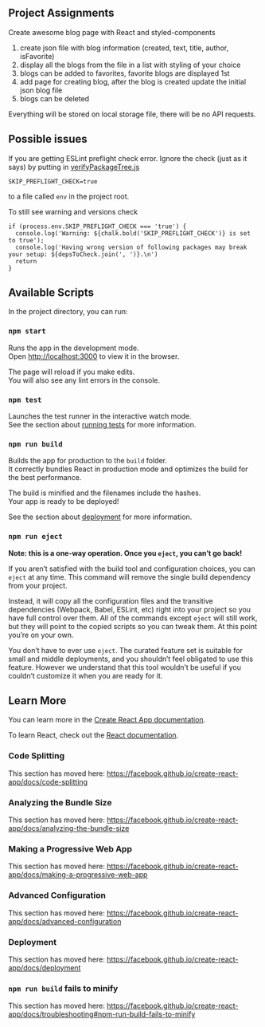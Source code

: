 ## Project Assignments

Create awesome blog page with React and styled-components

1. create json file with blog information (created, text, title, author, isFavorite)
2. display all the blogs from the file in a list with styling of your choice
3. blogs can be added to favorites, favorite blogs are displayed 1st
4. add page for creating blog, after the blog is created update the initial json blog file
5. blogs can be deleted

Everything will be stored on local storage file, there will be no API requests.

## Possible issues

If you are getting ESLint preflight check error. Ignore the check (just as it says) by putting in <a href="https://github.com/facebook/create-react-app/blob/v2.1.5/packages/react-scripts/scripts/utils/verifyPackageTree.js">verifyPackageTree.js<a/>

```SKIP_PREFLIGHT_CHECK=true```

to a file called `env` in the project root.

To still see warning and versions check

```
if (process.env.SKIP_PREFLIGHT_CHECK === 'true') {
  console.log('Warning: ${chalk.bold('SKIP_PREFLIGHT_CHECK')} is set to true');
  console.log('Having wrong version of following packages may break your setup: ${depsToCheck.join(', ')}.\n')
  return
}
```


## Available Scripts

In the project directory, you can run:

### `npm start`

Runs the app in the development mode.<br>
Open [http://localhost:3000](http://localhost:3000) to view it in the browser.

The page will reload if you make edits.<br>
You will also see any lint errors in the console.

### `npm test`

Launches the test runner in the interactive watch mode.<br>
See the section about [running tests](https://facebook.github.io/create-react-app/docs/running-tests) for more information.

### `npm run build`

Builds the app for production to the `build` folder.<br>
It correctly bundles React in production mode and optimizes the build for the best performance.

The build is minified and the filenames include the hashes.<br>
Your app is ready to be deployed!

See the section about [deployment](https://facebook.github.io/create-react-app/docs/deployment) for more information.

### `npm run eject`

**Note: this is a one-way operation. Once you `eject`, you can’t go back!**

If you aren’t satisfied with the build tool and configuration choices, you can `eject` at any time. This command will remove the single build dependency from your project.

Instead, it will copy all the configuration files and the transitive dependencies (Webpack, Babel, ESLint, etc) right into your project so you have full control over them. All of the commands except `eject` will still work, but they will point to the copied scripts so you can tweak them. At this point you’re on your own.

You don’t have to ever use `eject`. The curated feature set is suitable for small and middle deployments, and you shouldn’t feel obligated to use this feature. However we understand that this tool wouldn’t be useful if you couldn’t customize it when you are ready for it.

## Learn More

You can learn more in the [Create React App documentation](https://facebook.github.io/create-react-app/docs/getting-started).

To learn React, check out the [React documentation](https://reactjs.org/).

### Code Splitting

This section has moved here: https://facebook.github.io/create-react-app/docs/code-splitting

### Analyzing the Bundle Size

This section has moved here: https://facebook.github.io/create-react-app/docs/analyzing-the-bundle-size

### Making a Progressive Web App

This section has moved here: https://facebook.github.io/create-react-app/docs/making-a-progressive-web-app

### Advanced Configuration

This section has moved here: https://facebook.github.io/create-react-app/docs/advanced-configuration

### Deployment

This section has moved here: https://facebook.github.io/create-react-app/docs/deployment

### `npm run build` fails to minify

This section has moved here: https://facebook.github.io/create-react-app/docs/troubleshooting#npm-run-build-fails-to-minify

